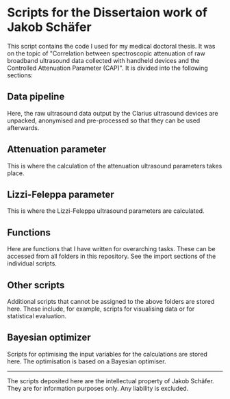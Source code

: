 # Scripts for the Dissertaion work of Jakob Schäfer

This script contains the code I used for my medical doctoral thesis. It was on the topic of "Correlation between spectroscopic attenuation of raw broadband ultrasound data collected with handheld devices and the Controlled Attenuation Parameter (CAP)". 
It is divided into the following sections:

## Data pipeline
Here, the raw ultrasound data output by the Clarius ultrasound devices are unpacked, anonymised and pre-processed so that they can be used afterwards.

## Attenuation parameter
This is where the calculation of the attenuation ultrasound parameters takes place. 

## Lizzi-Feleppa parameter
This is where the Lizzi-Feleppa ultrasound parameters are calculated. 

## Functions
Here are functions that I have written for overarching tasks. These can be accessed from all folders in this repository. See the import sections of the individual scripts.

## Other scripts
Additional scripts that cannot be assigned to the above folders are stored here.
These include, for example, scripts for visualising data or for statistical evaluation. 

## Bayesian optimizer
Scripts for optimising the input variables for the calculations are stored here. The optimisation is based on a Bayesian optimiser.

<hr/> 
The scripts deposited here are the intellectual property of Jakob Schäfer. They are for information purposes only. Any liability is excluded.
